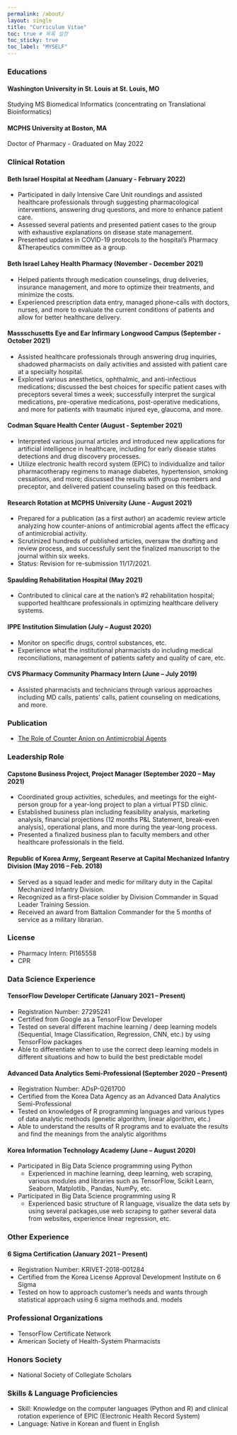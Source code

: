 ```yaml
---
permalink: /about/
layout: single
title: "Curriculum Vitae"
toc: true # 목록 설정
toc_sticky: true
toc_label: "MYSELF"
---
```


### Educations

#### Washington University in St. Louis at St. Louis, MO

Studying MS Biomedical Informatics (concentrating on Translational Bioinformatics)

#### MCPHS University at Boston, MA

Doctor of Pharmacy - Graduated on May 2022

### Clinical Rotation

#### Beth Israel Hospital at Needham (January - February 2022)

- Participated in daily Intensive Care Unit roundings and assisted healthcare professionals through suggesting pharmacological interventions, answering drug questions, and more to enhance patient care.
- Assessed several patients and presented patient cases to the group with exhaustive explanations on disease state management.
- Presented updates in COVID-19 protocols to the hospital’s Pharmacy &Therapeutics committee as a group.

#### Beth Israel Lahey Health Pharmacy (November - December 2021)

- Helped patients through medication counselings, drug deliveries, insurance management, and more to optimize their treatments, and minimize the costs.
- Experienced prescription data entry, managed phone-calls with doctors, nurses, and more to evaluate the current conditions of patients and allow for better healthcare delivery.

#### Massschusetts Eye and Ear Infirmary Longwood Campus (September - October 2021)

- Assisted healthcare professionals through answering drug inquiries, shadowed pharmacists on daily activities and assisted with patient care at a specialty hospital.
- Explored various anesthetics, ophthalmic, and anti-infectious medications; discussed the best choices for specific patient cases with preceptors several times a week; successfully interpret the surgical medications, pre-operative medications, post-operative medications, and more for patients with traumatic injured eye, glaucoma, and more.

#### Codman Square Health Center (August - September 2021)

- Interpreted various journal articles and introduced new applications for artificial intelligence in healthcare, including for early disease states detections and drug discovery processes.
- Utilize electronic health record system (EPIC) to individualize and tailor pharmacotherapy regimens to manage diabetes, hypertension, smoking cessations, and more; discussed the results with group members and preceptor, and delivered patient counseling based on this feedback.

#### Research Rotation at MCPHS University (June - August 2021)

- Prepared for a publication (as a first author) an academic review article analyzing how counter-anions of antimicrobial agents affect the efficacy of antimicrobial activity.
- Scrutinized hundreds of published articles, oversaw the drafting and review process, and successfully sent the finalized manuscript to the journal within six weeks.
- Status: Revision for re-submission 11/17/2021. 

#### Spaulding Rehabilitation Hospital (May 2021)

- Contributed to clinical care at the nation’s #2 rehabilitation hospital; supported healthcare professionals in optimizing healthcare delivery systems.

#### IPPE Institution Simulation	(July – August 2020)	

- Monitor on specific drugs, control substances, etc.
- Experience what the institutional pharmacists do including medical reconciliations, management of patients safety and quality of care, etc. 

#### CVS Pharmacy Community Pharmacy Intern (June – July 2019)

- Assisted pharmacists and technicians through various approaches including MD calls, patients' calls, patient counseling on medications, and more.

### Publication

- [The Role of Counter Anion on Antimicrobial Agents](https://esmed.org/MRA/index.php/mra/article/view/2716)

### Leadership Role

#### Capstone Business Project, Project Manager (September 2020 – May 2021)

- Coordinated group activities, schedules, and meetings for the eight-person group for a year-long project to plan a virtual PTSD clinic.
- Established business plan including feasibility analysis, marketing analysis, financial projections (12 months P&L Statement, break-even analysis), operational plans, and more during the year-long process. 
- Presented a finalized business plan to faculty members and other healthcare professionals in the field.

#### Republic of Korea Army, Sergeant Reserve at Capital Mechanized Infantry Division (May 2016 – Feb. 2018)

- Served as a squad leader and medic for military duty in the Capital Mechanized Infantry Division.
- Recognized as a first-place soldier by Division Commander in Squad Leader Training Session.
- Received an award from Battalion Commander for the 5 months of service as a military librarian. 

### License

- Pharmacy Intern: PI165558
- CPR

### Data Science Experience

#### TensorFlow Developer Certificate (January 2021 – Present)

- Registration Number: 27295241
- Certified from Google as a TensorFlow Developer
- Tested on several different machine learning / deep learning models (Sequential, Image Classification, Regression, CNN, etc.) by using TensorFlow packages 
- Able to differentiate when to use the correct deep learning models in different situations and how to build the best predictable model 

#### Advanced Data Analytics Semi-Professional (September 2020 – Present)

- Registration Number: ADsP-0261700
- Certified from the Korea Data Agency as an Advanced Data Analytics Semi-Professional
- Tested on knowledges of R programming languages and various types of data analytic methods (genetic algorithm, linear algorithm, etc.)
- Able to understand the results of R programs and to evaluate the results and find the meanings from the analytic algorithms

#### Korea Information Technology Academy	(June – August 2020)

- Participated in Big Data Science programming using Python
  - Experienced in machine learning, deep learning, web scraping, various modules and libraries
    such as TensorFlow, Scikit Learn, Seaborn, Matplotlib., Pandas, NumPy, etc.
- Participated in Big Data Science programming using R
  - Experienced basic structure of R language, visualize the data sets by using several packages,use web
    scraping to gather several data from websites, experience linear regression, etc.

### Other Experience

#### 6 Sigma Certification		(January 2021 – Present)

- Registration Number: KRIVET-2018-001284
- Certified from the Korea License Approval Development Institute on 6 Sigma
- Tested on how to approach customer’s needs and wants through statistical approach using 6 sigma methods and. models

### Professional Organizations

- TensorFlow Certificate Network
- American Society of Health-System Pharmacists

### Honors Society

- National Society of Collegiate Scholars

### Skills & Language Proficiencies

- Skill: Knowledge on the computer languages (Python and R) and clinical rotation experience of EPIC (Electronic Health Record System)
- Language: Native in Korean and fluent in English 









